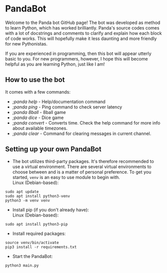 # PandaBot

Welcome to the Panda bot GitHub page! The bot was developed as method to learn Python, which has worked brilliantly.
Panda's source codes comes with a lot of docstrings and comments to clarify and explain how each block of code works.
This will hopefully make it less daunting and more friendly for new Pythonistas.

If you are experienced in programming, then this bot will appear utterly basic to you. For new programmers, however,
I hope this will become helpful as you are learning Python, just like I am!

## How to use the bot

It comes with a few commands:
- *;panda help* - Help/documentation command
- *;panda ping* - Ping command to check server latency
- *;panda 8ball* - 8ball game
- *;panda dice* - Dice game
- *;panda convert* - Converts time. Check the help command for more info about available timezones.
- *;panda clear* - Command for clearing messages in current channel.

## Setting up your own PandaBot

- The bot utilizes third-party packages. It's therefore recommended to use a virtual environment. There are several virtual environments to choose between and is a matter of personal preference. To get you started, `venv` is an easy to use module to begin with.  
Linux (Debian-based):
```
sudo apt update
sudo apt install python3-venv
python3 -m venv venv
```
- Install pip (if you don't already have):  
Linux (Debian-based):
```
sudo apt install python3-pip
```
- Install required packages:
```
source venv/bin/activate
pip3 install -r requirements.txt
```
- Start the PandaBot:
```
python3 main.py
```
